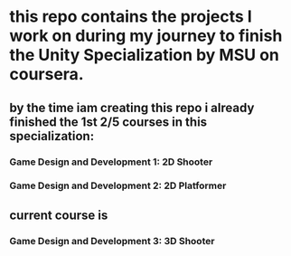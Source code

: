 # this repo contains the projects I work on during my journey to finish the Unity Specialization by MSU on coursera.
## by the time iam creating this repo i already finished the 1st 2/5 courses in this specialization:
### Game Design and Development 1: 2D Shooter
### Game Design and Development 2: 2D Platformer

## current course is 
### Game Design and Development 3: 3D Shooter

